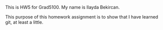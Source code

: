 This is HW5 for Grad5100. My name is Ilayda Bekircan.

This purpose of this homework assignment is to show that I have learned git,
at least a little.


